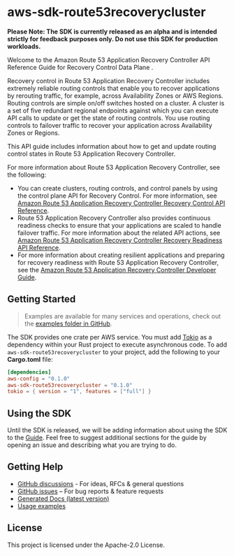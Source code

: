 # aws-sdk-route53recoverycluster

**Please Note: The SDK is currently released as an alpha and is intended strictly for
feedback purposes only. Do not use this SDK for production workloads.**

Welcome to the Amazon Route 53 Application Recovery Controller API Reference Guide for Recovery Control Data Plane .

Recovery control in Route 53 Application Recovery Controller includes extremely reliable routing controls that enable you to recover applications by rerouting traffic, for example, across Availability Zones or AWS Regions. Routing controls are simple on/off switches hosted on a cluster. A cluster is a set of five redundant regional endpoints against which you can execute API calls to update or get the state of routing controls. You use routing controls to failover traffic to recover your application across Availability Zones or Regions.

This API guide includes information about how to get and update routing control states in Route 53 Application Recovery Controller.

For more information about Route 53 Application Recovery Controller, see the following:
  - You can create clusters, routing controls, and control panels by using the control plane API for Recovery Control. For more information, see [Amazon Route 53 Application Recovery Controller Recovery Control API Reference](https://docs.aws.amazon.com/recovery-cluster/latest/api/).
  - Route 53 Application Recovery Controller also provides continuous readiness checks to ensure that your applications are scaled to handle failover traffic. For more information about the related API actions, see [Amazon Route 53 Application Recovery Controller Recovery Readiness API Reference](https://docs.aws.amazon.com/recovery-readiness/latest/api/).
  - For more information about creating resilient applications and preparing for recovery readiness with Route 53 Application Recovery Controller, see the [Amazon Route 53 Application Recovery Controller Developer Guide](r53recovery/latest/dg/).

## Getting Started

> Examples are available for many services and operations, check out the
> [examples folder in GitHub](https://github.com/awslabs/aws-sdk-rust/tree/main/examples).

The SDK provides one crate per AWS service. You must add [Tokio](https://crates.io/crates/tokio)
as a dependency within your Rust project to execute asynchronous code. To add `aws-sdk-route53recoverycluster` to
your project, add the following to your **Cargo.toml** file:

```toml
[dependencies]
aws-config = "0.1.0"
aws-sdk-route53recoverycluster = "0.1.0"
tokio = { version = "1", features = ["full"] }
```

## Using the SDK

Until the SDK is released, we will be adding information about using the SDK to the
[Guide](https://github.com/awslabs/aws-sdk-rust/blob/main/Guide.md). Feel free to suggest
additional sections for the guide by opening an issue and describing what you are trying to do.

## Getting Help

* [GitHub discussions](https://github.com/awslabs/aws-sdk-rust/discussions) - For ideas, RFCs & general questions
* [GitHub issues](https://github.com/awslabs/aws-sdk-rust/issues/new/choose) – For bug reports & feature requests
* [Generated Docs (latest version)](https://awslabs.github.io/aws-sdk-rust/)
* [Usage examples](https://github.com/awslabs/aws-sdk-rust/tree/main/examples)

## License

This project is licensed under the Apache-2.0 License.

